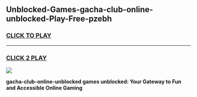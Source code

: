 
## Unblocked-Games-gacha-club-online-unblocked-Play-Free-pzebh
<h3>
<a href="https://premium76.site?title=gacha-club-online-unblocked&ref=10A">CLICK TO PLAY</a></h3>
<hr>

<h3>
<a href="https://premium76.site?title=gacha-club-online-unblocked&ref=10A">CLICK 2 PLAY</a>
  
</h3>

<a href="https://premium76.site?title=gacha-club-online-unblocked&ref=10A"><img src="https://clearcache.store/games.png"></a>


**gacha-club-online-unblocked games unblocked: Your Gateway to Fun and Accessible Online Gaming**

